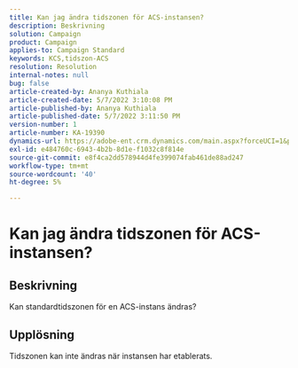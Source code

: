```yaml
---
title: Kan jag ändra tidszonen för ACS-instansen?
description: Beskrivning
solution: Campaign
product: Campaign
applies-to: Campaign Standard
keywords: KCS,tidszon-ACS
resolution: Resolution
internal-notes: null
bug: false
article-created-by: Ananya Kuthiala
article-created-date: 5/7/2022 3:10:08 PM
article-published-by: Ananya Kuthiala
article-published-date: 5/7/2022 3:11:50 PM
version-number: 1
article-number: KA-19390
dynamics-url: https://adobe-ent.crm.dynamics.com/main.aspx?forceUCI=1&pagetype=entityrecord&etn=knowledgearticle&id=4fc1f0c5-17ce-ec11-a7b5-0022480a8e40
exl-id: e484760c-6943-4b2b-8d1e-f1032c8f814e
source-git-commit: e8f4ca2dd578944d4fe399074fab461de88ad247
workflow-type: tm+mt
source-wordcount: '40'
ht-degree: 5%

---
```


# Kan jag ändra tidszonen för ACS-instansen?

## Beskrivning

Kan standardtidszonen för en ACS-instans ändras?

## Upplösning


Tidszonen kan inte ändras när instansen har etablerats.
